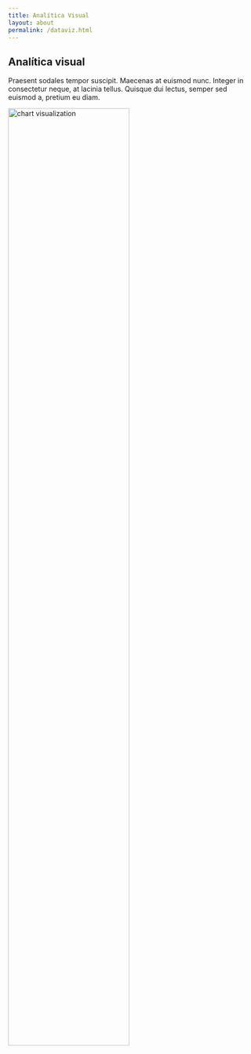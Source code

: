 ```yaml
---
title: Analítica Visual
layout: about
permalink: /dataviz.html
---
```


## Analítica visual
Praesent sodales tempor suscipit. Maecenas at euismod nunc. Integer in consectetur neque, at lacinia tellus. Quisque dui lectus, semper sed euismod a, pretium eu diam.

<div class="flourish-embed flourish-chart" data-src="visualisation/23543847">

  <noscript>
    <img src="https://public.flourish.studio/visualisation/23543847/thumbnail" width="70%" alt="chart visualization" />
  </noscript>
</div>


